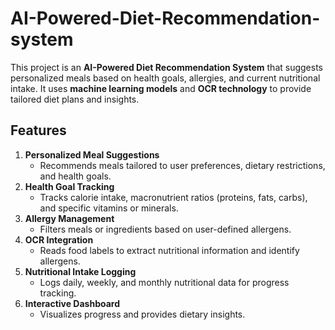 # AI-Powered-Diet-Recommendation-system
This project is an **AI-Powered Diet Recommendation System** that suggests personalized meals based on health goals, allergies, and current nutritional intake. It uses **machine learning models** and **OCR technology** to provide tailored diet plans and insights.

## Features
1. **Personalized Meal Suggestions**
   - Recommends meals tailored to user preferences, dietary restrictions, and health goals.
2. **Health Goal Tracking**
   - Tracks calorie intake, macronutrient ratios (proteins, fats, carbs), and specific vitamins or minerals.
3. **Allergy Management**
   - Filters meals or ingredients based on user-defined allergens.
4. **OCR Integration**
   - Reads food labels to extract nutritional information and identify allergens.
5. **Nutritional Intake Logging**
   - Logs daily, weekly, and monthly nutritional data for progress tracking.
6. **Interactive Dashboard**
   - Visualizes progress and provides dietary insights.
